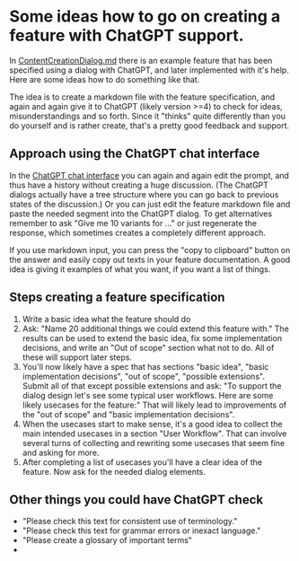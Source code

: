 # Some ideas how to go on creating a feature with ChatGPT support.

In [ContentCreationDialog.md](ContentCreationDialog.md) there is an example feature that has been specified using a
dialog with ChatGPT, and later implemented with it's help. Here are some ideas how to do something like that.

The idea is to create a markdown file with the feature specification, and again and again give it to ChatGPT (likely
version >=4) to check for ideas, misunderstandings and so forth. Since it "thinks" quite differently than you do
yourself and is rather create, that's a pretty good feedback and support.

## Approach using the ChatGPT chat interface

In the [ChatGPT chat interface](https://chat.openai.com/) you can again and again edit the prompt, and thus have a
history without creating a huge discussion. (The ChatGPT dialogs actually have a tree structure where you can go
back to previous states of the discussion.) Or you can just edit the feature markdown file and paste the needed
segment into the ChatGPT dialog. To get alternatives remember to ask "Give me 10 variants for ..." or just
regenerate the response, which sometimes creates a completely different approach.

If you use markdown input, you can press the "copy to clipboard" button on the answer and easily copy out texts in
your feature documentation. A good idea is giving it examples of what you want, if you want a list of things.

## Steps creating a feature specification

1. Write a basic idea what the feature should do
2. Ask: "Name 20 additional things we could extend this feature with." The results can be used to extend the basic
   idea, fix some implementation decisions, and write an "Out of scope" section what not to do. All of these will
   support later steps.
3. You'll now likely have a spec that has sections "basic idea", "basic implementation decisions", "out of scope",
   "possible extensions". Submit all of that except possible extensions and ask: "To support the dialog design let's
   see some typical user workflows. Here are some likely usecases for the feature:"  That will likely lead to
   improvements of the "out of scope" and "basic implementation decisions".
4. When the usecases start to make sense, it's a good idea to collect the main intended usecases in a section "User
   Workflow". That can involve several turns of collecting and rewriting some usecases that seem fine and asking for
   more.
5. After completing a list of usecases you'll have a clear idea of the feature. Now ask for the needed dialog elements.

## Other things you could have ChatGPT check

- "Please check this text for consistent use of terminology."
- "Please check this text for grammar errors or inexact language."
- "Please create a glossary of important terms"
- 
